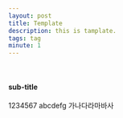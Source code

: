 ```yaml
---
layout: post
title: Template
description: this is tamplate.
tags: tag
minute: 1
---
```


<br>

#### sub-title

1234567
abcdefg
가나다라마바사

<br>

